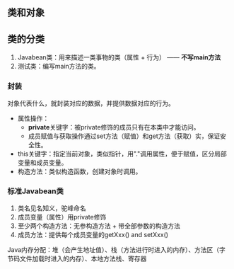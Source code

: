 ## 类和对象
## 类的分类
1. Javabean类：用来描述一类事物的类（属性 + 行为） —— **不写main方法**
2. 测试类：编写main方法的类。

### 封装
对象代表什么，就封装对应的数据，并提供数据对应的行为。
- 属性操作：
  - **private**关键字：被private修饰的成员只有在本类中才能访问。
  - 成员赋值与获取操作通过set方法（赋值）和get方法（获取）实，保证安全性。
- this关键字：指定当前对象，类似指针，用"."调用属性，便于赋值，区分局部变量和成员变量。
- 构造方法：类似构造函数，创建对象时调用。

### 标准Javabean类
  1. 类名见名知义，驼峰命名
  2. 成员变量（属性）用private修饰
  3. 至少两个构造方法：无参构造方法 + 带全部参数的构造方法
  4. 成员方法：提供每个成员变量的getXxx() and setXxx()

Java内存分配：堆（会产生地址值）、栈（方法进行时进入的内存）、方法区（字节码文件加载时进入的内存）、本地方法栈、寄存器
